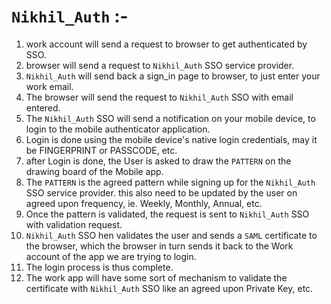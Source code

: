 # `Nikhil_Auth` :-
1. work account will send a request to browser to get authenticated by SSO.
2. browser will send a request to `Nikhil_Auth` SSO service provider.
3. `Nikhil_Auth` will send back a sign_in page to browser, to just enter your work email.
4. The browser will send the request to `Nikhil_Auth` SSO with email entered.
5. The `Nikhil_Auth` SSO will send a notification on your mobile device, to login to the mobile authenticator application.
6. Login is done using the mobile device's native login credentials, may it be FINGERPRINT or PASSCODE, etc.
7. after Login is done, the User is asked to draw the `PATTERN` on the drawing board of the Mobile app.
8. The `PATTERN` is the agreed pattern while signing up for the `Nikhil_Auth` SSO service provider. this also need to be updated by the user on agreed upon frequency, ie. Weekly, Monthly, Annual, etc.
9. Once the pattern is validated, the request is sent to `Nikhil_Auth` SSO with validation request.
10. `Nikhil_Auth` SSO hen validates the user and sends a `SAML` certificate to the browser, which the browser in turn sends it back to the Work account of the app we are trying to login.
11. The login process is thus complete.
12. The work app will have some sort of mechanism to validate the certificate with `Nikhil_Auth` SSO like an agreed upon Private Key, etc.
